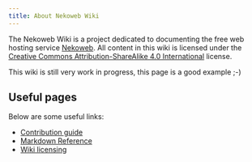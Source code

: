 ```yaml
---
title: About Nekoweb Wiki
---
```

The Nekoweb Wiki is a project dedicated to documenting the free web hosting service [Nekoweb](/w/nekoweb.html). All content in this wiki is licensed under the [Creative Commons Attribution-ShareAlike 4.0 International](https://creativecommons.org/licenses/by-sa/4.0/deed.en) license.

This wiki is still very work in progress, this page is a good example ;-)

## Useful pages

Below are some useful links:

* [Contribution guide](/contributing.html)
* [Markdown Reference](/md-ref.html)
* [Wiki licensing](/copying.html)
